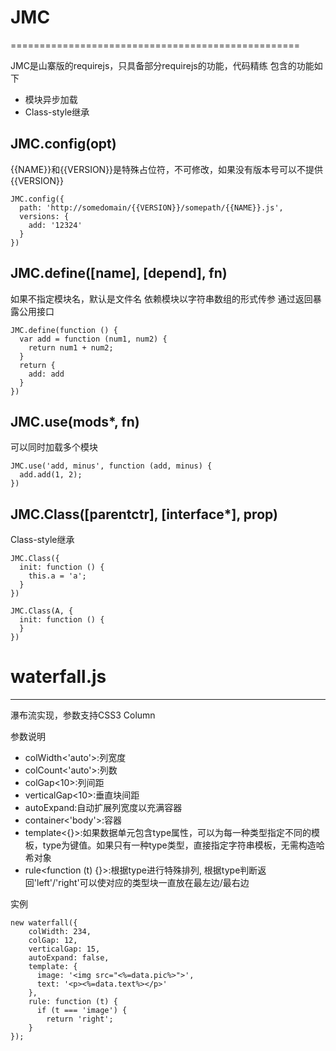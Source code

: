 # JMC
==================================================

JMC是山寨版的requirejs，只具备部分requirejs的功能，代码精练
包含的功能如下
* 模块异步加载
* Class-style继承

## JMC.config(opt)

  {{NAME}}和{{VERSION}}是特殊占位符，不可修改，如果没有版本号可以不提供{{VERSION}}
  ```
  JMC.config({
    path: 'http://somedomain/{{VERSION}}/somepath/{{NAME}}.js',
    versions: {
      add: '12324'
    }
  })
  ```

## JMC.define([name], [depend], fn)
  
  如果不指定模块名，默认是文件名
  依赖模块以字符串数组的形式传参
  通过返回暴露公用接口
  ```
  JMC.define(function () {
    var add = function (num1, num2) {
      return num1 + num2;
    }
    return {
      add: add
    }
  })
  ```

## JMC.use(mods*, fn)
 
  可以同时加载多个模块
  ```
  JMC.use('add, minus', function (add, minus) {
    add.add(1, 2);
  })
  ```

## JMC.Class([parentctr], [interface*], prop)
  
  Class-style继承
  ```
  JMC.Class({
    init: function () {
      this.a = 'a';
    }
  })

  JMC.Class(A, {
    init: function () {
    }
  })
  ```

# waterfall.js
--------------------------------------
瀑布流实现，参数支持CSS3 Column

参数说明
* colWidth<'auto'>:列宽度
* colCount<'auto'>:列数
* colGap<10>:列间距
* verticalGap<10>:垂直块间距
* autoExpand<true>:自动扩展列宽度以充满容器
* container<'body'>:容器
* template<{}>:如果数据单元包含type属性，可以为每一种类型指定不同的模板，type为键值。如果只有一种type类型，直接指定字符串模板，无需构造哈希对象
* rule<function (t) {}>:根据type进行特殊排列, 根据type判断返回'left'/'right'可以使对应的类型块一直放在最左边/最右边

实例
```
new waterfall({
    colWidth: 234,
    colGap: 12,
    verticalGap: 15,
    autoExpand: false,
    template: {
      image: '<img src="<%=data.pic%>">',
      text: '<p><%=data.text%></p>'
    },
    rule: function (t) {
      if (t === 'image') {
        return 'right';
    }
});
```